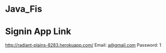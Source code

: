 # Java_Fis

# Signin App Link
http://radiant-plains-8283.herokuapp.com/
Email: a@gmail.com
Password: 1
